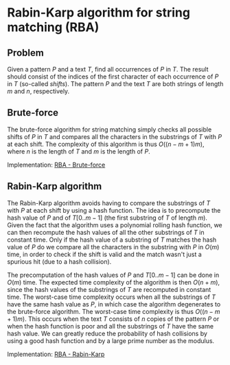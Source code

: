 # Rabin-Karp algorithm for string matching (RBA)

## Problem

Given a pattern $P$ and a text $T$, find all occurrences of $P$ in $T$. The result should consist of the indices of the first character of each occurrence of $P$ in $T$ (so-called *shifts*). The pattern $P$ and the text $T$ are both strings of length $m$ and $n$, respectively.

## Brute-force

The brute-force algorithm for string matching simply checks all possible shifts of $P$ in $T$ and compares all the characters in the substrings of $T$ with $P$ at each shift. The complexity of this algorithm is thus $O((n-m+1)m)$, where $n$ is the length of $T$ and $m$ is the length of $P$.

Implementation: [RBA - Brute-force](https://github.com/pl3onasm/AADS/blob/main/algorithms/string-algorithms/rabin-karp/rba-1.c)

## Rabin-Karp algorithm

The Rabin-Karp algorithm avoids having to compare the substrings of $T$ with $P$ at each shift by using a hash function. The idea is to precompute the hash value of $P$ and of $T[0..m-1]$ (the first substring of $T$ of length $m$). Given the fact that the algorithm uses a polynomial rolling hash function, we can then recompute the hash values of all the other substrings of $T$ in constant time.
Only if the hash value of a substring of $T$ matches the hash value of $P$ do we compare all the characters in the substring with $P$ in $O(m)$ time, in order to check if the shift is valid and the match wasn't just a spurious hit (due to a hash collision).

The precomputation of the hash values of $P$ and $T[0..m-1]$ can be done in $O(m)$ time. The expected time complexity of the algorithm is then $O(n+m)$, since the hash values of the substrings of $T$ are recomputed in constant time. The worst-case time complexity occurs when all the substrings of $T$ have the same hash value as $P$, in which case the algorithm degenerates to the brute-force algorithm. The worst-case time complexity is thus $O((n-m+1)m)$. This occurs when the text $T$ consists of $n$ copies of the pattern $P$ or when the hash function is poor and all the substrings of $T$ have the same hash value. We can greatly reduce the probability of hash collisions by using a good hash function and by a large prime number as the modulus.

Implementation: [RBA - Rabin-Karp](https://github.com/pl3onasm/AADS/blob/main/algorithms/string-algorithms/rabin-karp/rba-2.c)
